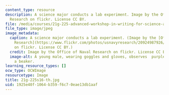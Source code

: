 ```yaml
---
content_type: resource
description: A science major conducts a lab experiment. Image by the Office of Naval
  Research on flickr. License CC BY.
file: /media/courses/21g-225-advanced-workshop-in-writing-for-science-and-engineering-els-spring-2016/1925e40f1064b359f6c70eae13db1aaf_21g-225s16-th.jpg
file_type: image/jpeg
image_metadata:
  caption: A science major conducts a lab experiment. (Image by the [Office of Naval
    Research](https://www.flickr.com/photos/usnavyresearch/20924987926/in/photolist-xT52TU-FhVheA-A8azgy-FkdWxn-Jfctka-F9x44A-Envuxs-HqM7ks-HqM7fs-JcWeZW-ESDVwm-JfcthK-Jfctaa-A9i5kb-ESEnEd-JmRvEx-ESEpdU-JmRvfV-Jfctb2-ESDXiC-HqM7j5-JmRvhP-F9x8d7-FhVmHf-Jfctut-JmRvdF-Jfctgc-Jfcs1g-JiMU9C-FkdZpV-JmRvC8-JmRvya-JmRvsP-HqM76Q-F9xxvq-F9xvEG-ESEhzJ-Fke1oi-JfctsK-Jfct7p-JmRv3v-HqM6Yq-EnvXGh-ESEiMU-ESDX9u-Envwpo-JfctvF-Jfct3g-FkenPV-FhVGpE)
    on flickr. License CC BY.)
  credit: Image by the Office of Naval Research on flickr. License CC BY.
  image-alt: A young male, wearing goggles and gloves, observes  purple liquid in
    a beaker.
learning_resource_types: []
ocw_type: OCWImage
resourcetype: Image
title: 21g-225s16-th.jpg
uid: 1925e40f-1064-b359-f6c7-0eae13db1aaf
---
```

